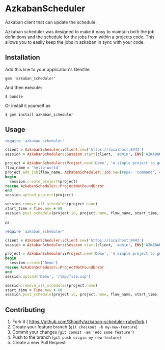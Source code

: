 # AzkabanScheduler

Azkaban client that can update the schedule.

Azkaban scheduler was designed to make it easy to maintain both the
job definitions and the schedule for the jobs from within a projects
code. This allows you to easily keep the jobs in azkaban in sync
with your code.

## Installation

Add this line to your application's Gemfile:

    gem 'azkaban_scheduler'

And then execute:

    $ bundle

Or install it yourself as:

    $ gem install azkaban_scheduler

## Usage

```ruby
require 'azkaban_scheduler'

client = AzkabanScheduler::Client.new('https://localhost:8443')
session = AzkabanScheduler::Session.start(client, 'admin', ENV['AZKABAN_PASSWORD'])

project = AzkabanScheduler::Project.new('Demo', 'A simple project to get you started')
flow_name = 'hello-world'
project.add_job(flow_name, AzkabanScheduler::Job.new(type: 'command', command: 'echo "hello world"'))
begin
  session.create_project(project)
rescue AzkabanScheduler::ProjectNotFoundError
end
session.upload_project(project)

session.remove_all_schedules(project.name)
start_time = Time.now + 60
session.post_schedule(project.id, project.name, flow_name, start_time, period: '12h')
```
or 

```ruby
require 'azkaban_scheduler'

client = AzkabanScheduler::Client.new('https://localhost:8443')
session = AzkabanScheduler::Session.start(client, 'admin', ENV['AZKABAN_PASSWORD'])

project = AzkabanScheduler::Project.new('Demo', 'A simple project to get you started')
begin
  session.create('Demo')
rescue AzkabanScheduler::ProjectNotFoundError
end
session.upload('Demo', '/tmp/file.zip')

session.remove_all_schedules(project.name)
start_time = Time.now + 60
session.post_schedule(project.id, project.name, flow_name, start_time, period: '12h')
```

## Contributing

1. Fork it ( https://github.com/Shopify/azkaban-scheduler-ruby/fork )
2. Create your feature branch (`git checkout -b my-new-feature`)
3. Commit your changes (`git commit -am 'Add some feature'`)
4. Push to the branch (`git push origin my-new-feature`)
5. Create a new Pull Request
